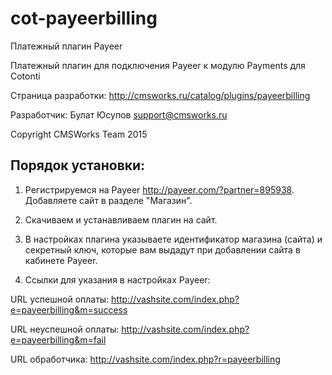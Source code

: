 # cot-payeerbilling
Платежный плагин Payeer

Платежный плагин для подключения Payeer к модулю Payments для Cotonti

Страница разработки: http://cmsworks.ru/catalog/plugins/payeerbilling

Разработчик: Булат Юсупов support@cmsworks.ru

Copyright CMSWorks Team 2015


## Порядок установки:


1) Регистрируемся на Payeer http://payeer.com/?partner=895938. Добавляете сайт в разделе "Магазин".

2) Скачиваем и устанавливаем плагин на сайт.

3) В настройках плагина указываете идентификатор магазина (сайта) и секретный ключ, которые вам выдадут при добавлении сайта в кабинете Payeer.

4) Ссылки для указания в настройках Payeer:

URL успешной оплаты: http://vashsite.com/index.php?e=payeerbilling&m=success

URL неуспешной оплаты: http://vashsite.com/index.php?e=payeerbilling&m=fail

URL обработчика: http://vashsite.com/index.php?r=payeerbilling
